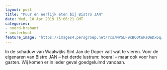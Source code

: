 ```yaml
---
layout: post
title: "Puur en eerlijk eten bij Bistro JAN"
date: Wed, 10 Apr 2019 15:06:21 GMT
categories: 
- noord-brabant 
- oosterhout 
feature_image: "https://images4.persgroep.net/rcs/MPSLF9cBO0tuRaOeDx6qIs-rl5Y/diocontent/139856420/_fitwidth/400/?appId=21791a8992982cd8da851550a453bd7f&quality=0.7"
---
```


In de schaduw van Waalwijks Sint Jan de Doper valt wat te vieren. Voor de eigenaren van Bistro JAN – het derde lustrum: hoera! – maar ook voor hun gasten. Wij komen er in ieder geval goedgeluimd vandaan.
